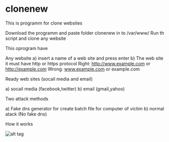 # clonenew
This is programm for clone websites

Download the programm and paste folder clonenew in to /var/www/
 Run th script and clone any website

This oprogram have 

Any website
  a) insert a name of a web site and press enter 
  b) The web site it must have http or https protocol 
     Right: http://www.example.com or http://example.com
     Wrong: www.example.com or example.com 
     
     
 Ready web sites (socail media and email)
 
 a) socail media (facebook,twitter)
 b) email (gmail,yahoo)




Two attack methods 

a) Fake dns generator for create batch file for computer of victim
b) normal atack (No fake dns)


How it works

![alt tag](http://www.cert.gov.om/images/news/dns_english.jpg "Dns reirect") 
